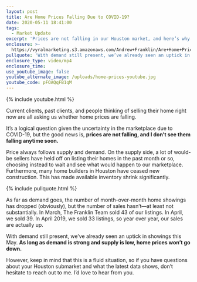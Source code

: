 ```yaml
---
layout: post
title: Are Home Prices Falling Due to COVID-19?
date: 2020-05-11 18:41:00
tags:
  - Market Update
excerpt: 'Prices are not falling in our Houston market, and here’s why.'
enclosure: >-
  https://vyralmarketing.s3.amazonaws.com/Andrew+Franklin/Are+Home+Prices+Falling+Due+to+COVID-19_.mp4
pullquote: 'With demand still present, we’ve already seen an uptick in showings this May.'
enclosure_type: video/mp4
enclosure_time:
use_youtube_image: false
youtube_alternate_image: /uploads/home-prices-youtube.jpg
youtube_code: pFOAQqFB1qM
---
```


{% include youtube.html %}

Current clients, past clients, and people thinking of selling their home right now are all asking us whether home prices are falling.

It’s a logical question given the uncertainty in the marketplace due to COVID-19, but the good news is, **prices are not falling, and I don’t see them falling anytime soon.&nbsp;**

Price always follows supply and demand. On the supply side, a lot of would-be sellers have held off on listing their homes in the past month or so, choosing instead to wait and see what would happen to our marketplace. Furthermore, many home builders in Houston have ceased new construction. This has made available inventory shrink significantly.&nbsp;

{% include pullquote.html %}

As far as demand goes, the number of month-over-month home showings has dropped (obviously), but the number of sales hasn’t—at least not substantially. In March, The Franklin Team sold 43 of our listings. In April, we sold 39. In April 2019, we sold 33 listings, so year over year, our sales are actually up.&nbsp;

With demand still present, we’ve already seen an uptick in showings this May. **As long as demand is strong and supply is low, home prices won’t go down.&nbsp;**

However, keep in mind that this is a fluid situation, so if you have questions about your Houston submarket and what the latest data shows, don’t hesitate to reach out to me. I’d love to hear from you.